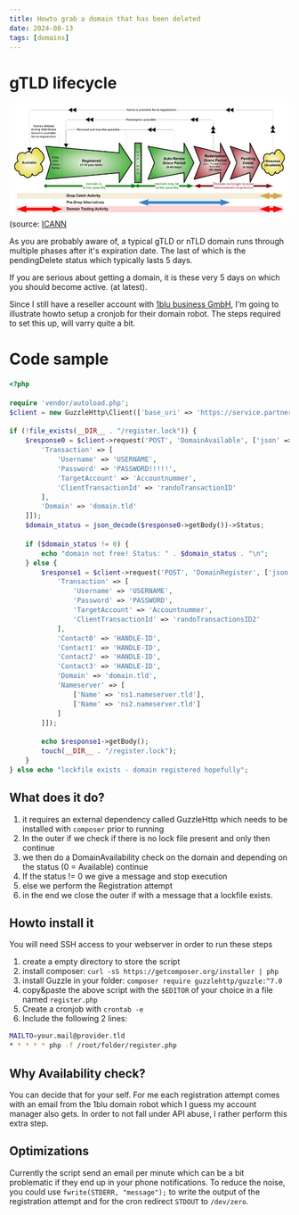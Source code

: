 ```yaml
---
title: Howto grab a domain that has been deleted
date: 2024-08-13
tags: [domains]
---
```


# gTLD lifecycle

![gTLD lifecycle](/img/gtld-lifecycle.jpg)
(source: [ICANN](https://archive.icann.org/en/registrars/gtld-lifecycle.jpg)

As you are probably aware of, a typical gTLD or nTLD domain runs through multiple phases after it's expiration date. The last of which is the pendingDelete status which typically lasts 5 days.

If you are serious about getting a domain, it is these very 5 days on which you should become active. (at latest).

Since I still have a reseller account with [1blu business GmbH](https://1blu-business.de/), I'm going to illustrate howto setup a cronjob for their domain robot. The steps required to set this up, will varry quite a bit.

# Code sample

```php {linenos=table,anchorlinenos=true}
<?php

require 'vendor/autoload.php';
$client = new GuzzleHttp\Client(['base_uri' => 'https://service.partner4trade.de/live/domain.svc/rest/']);

if (!file_exists(__DIR__ . "/register.lock")) {
    $response0 = $client->request('POST', 'DomainAvailable', ['json' => [
        'Transaction' => [
            'Username' => 'USERNAME',
            'Password' => 'PASSWORD!!!!!',
            'TargetAccount' => 'Accountnummer',
            'ClientTransactionId' => 'randoTransactionID'
        ],
        'Domain' => 'domain.tld'
    ]]);
    $domain_status = json_decode($response0->getBody())->Status;

    if ($domain_status != 0) {
        echo "domain not free! Status: " . $domain_status . "\n";
    } else {
        $response1 = $client->request('POST', 'DomainRegister', ['json' => [
            'Transaction' => [
                'Username' => 'USERNAME',
                'Password' => 'PASSWORD',
                'TargetAccount' => 'Accountnummer',
                'ClientTransactionId' => 'randoTransactionsID2'
            ],
            'Contact0' => 'HANDLE-ID',
            'Contact1' => 'HANDLE-ID',
            'Contact2' => 'HANDLE-ID',
            'Contact3' => 'HANDLE-ID',
            'Domain' => 'domain.tld',
            'Nameserver' => [
                ['Name' => 'ns1.nameserver.tld'],
                ['Name' => 'ns2.nameserver.tld']
            ]
        ]]);

        echo $response1->getBody();
        touch(__DIR__ . "/register.lock");
    }
} else echo "lockfile exists - domain registered hopefully";

```

## What does it do?

1. it requires an external dependency called GuzzleHttp which needs to be installed with `composer` prior to running
2. In the outer if we check if there is no lock file present and only then continue
3. we then do a DomainAvailability check on the domain and depending on the status (0 = Available) continue
4. If the status != 0 we give a message and stop execution
5. else we perform the Registration attempt
6. in the end we close the outer if with a message that a lockfile exists.

## Howto install it

You will need SSH access to your webserver in order to run these steps

1. create a empty directory to store the script
2. install composer: `curl -sS https://getcomposer.org/installer | php`
3. install Guzzle in your folder: `composer require guzzlehttp/guzzle:^7.0`
4. copy&paste the above script with the `$EDITOR` of your choice in a file named `register.php`
5. Create a cronjob with `crontab -e`
6. Include the following 2 lines:

```bash
MAILTO=your.mail@provider.tld
* * * * * php -f /root/folder/register.php
```

## Why Availability check?

You can decide that for your self. For me each registration attempt comes with an email from the 1blu domain robot which I guess my account manager also gets. In order to not fall under API abuse, I rather perform this extra step.

## Optimizations

Currently the script send an email per minute which can be a bit problematic if they end up in your phone notifications. To reduce the noise, you could use `fwrite(STDERR, "message");` to write the output of the registration attempt and for the cron redirect `STDOUT` to `/dev/zero`.

